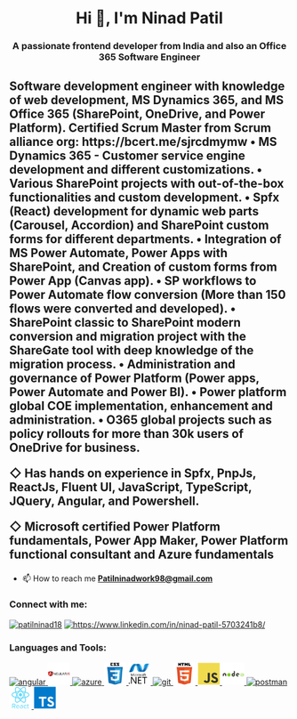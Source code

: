 <h1 align="center">Hi 👋, I'm Ninad Patil</h1>
<h3 align="center">A passionate frontend developer from India and also an Office 365 Software Engineer</h3>
<h2>Software development engineer with knowledge of web development, MS Dynamics 365, and MS Office 365 (SharePoint, OneDrive, and Power Platform). Certified Scrum Master from Scrum alliance org: https://bcert.me/sjrcdmymw
 • MS Dynamics 365 - Customer service engine development and different customizations.
 • Various SharePoint projects with out-of-the-box functionalities and custom development. 
 • Spfx (React) development for dynamic web parts (Carousel, Accordion) and SharePoint custom forms for different departments.
 • Integration of MS Power Automate,  Power Apps with SharePoint, and Creation of custom forms from Power App (Canvas app).
 • SP workflows to Power Automate flow conversion (More than 150 flows were converted and developed).
 • SharePoint classic to SharePoint modern conversion and migration project with the ShareGate tool with deep knowledge of the migration process.
 • Administration and governance of Power Platform (Power apps, Power Automate and Power BI).
 • Power platform global COE implementation, enhancement and administration. 
 • O365 global projects such as policy rollouts for more than 30k users of OneDrive for business. 

◇ Has hands on experience in Spfx, PnpJs, ReactJs, Fluent UI, JavaScript, TypeScript,  JQuery, Angular, and Powershell. 

◇ Microsoft certified Power Platform fundamentals, Power App Maker, Power Platform functional consultant and Azure fundamentals</h2>

- 📫 How to reach me **Patilninadwork98@gmail.com**

<h3 align="left">Connect with me:</h3>
<p align="left">
<a href="https://twitter.com/patilninad18" target="blank"><img align="center" src="https://raw.githubusercontent.com/rahuldkjain/github-profile-readme-generator/master/src/images/icons/Social/twitter.svg" alt="patilninad18" height="30" width="40" /></a>
<a href="https://linkedin.com/in/https://www.linkedin.com/in/ninad-patil-5703241b8/" target="blank"><img align="center" src="https://raw.githubusercontent.com/rahuldkjain/github-profile-readme-generator/master/src/images/icons/Social/linked-in-alt.svg" alt="https://www.linkedin.com/in/ninad-patil-5703241b8/" height="30" width="40" /></a>
</p>

<h3 align="left">Languages and Tools:</h3>
<p align="left"> <a href="https://angular.io" target="_blank" rel="noreferrer"> <img src="https://angular.io/assets/images/logos/angular/angular.svg" alt="angular" width="40" height="40"/> </a> <a href="https://angular.io" target="_blank" rel="noreferrer"> <img src="https://raw.githubusercontent.com/devicons/devicon/master/icons/angularjs/angularjs-original-wordmark.svg" alt="angularjs" width="40" height="40"/> </a> <a href="https://azure.microsoft.com/en-in/" target="_blank" rel="noreferrer"> <img src="https://www.vectorlogo.zone/logos/microsoft_azure/microsoft_azure-icon.svg" alt="azure" width="40" height="40"/> </a> <a href="https://www.w3schools.com/css/" target="_blank" rel="noreferrer"> <img src="https://raw.githubusercontent.com/devicons/devicon/master/icons/css3/css3-original-wordmark.svg" alt="css3" width="40" height="40"/> </a> <a href="https://dotnet.microsoft.com/" target="_blank" rel="noreferrer"> <img src="https://raw.githubusercontent.com/devicons/devicon/master/icons/dot-net/dot-net-original-wordmark.svg" alt="dotnet" width="40" height="40"/> </a> <a href="https://git-scm.com/" target="_blank" rel="noreferrer"> <img src="https://www.vectorlogo.zone/logos/git-scm/git-scm-icon.svg" alt="git" width="40" height="40"/> </a> <a href="https://www.w3.org/html/" target="_blank" rel="noreferrer"> <img src="https://raw.githubusercontent.com/devicons/devicon/master/icons/html5/html5-original-wordmark.svg" alt="html5" width="40" height="40"/> </a> <a href="https://developer.mozilla.org/en-US/docs/Web/JavaScript" target="_blank" rel="noreferrer"> <img src="https://raw.githubusercontent.com/devicons/devicon/master/icons/javascript/javascript-original.svg" alt="javascript" width="40" height="40"/> </a> <a href="https://nodejs.org" target="_blank" rel="noreferrer"> <img src="https://raw.githubusercontent.com/devicons/devicon/master/icons/nodejs/nodejs-original-wordmark.svg" alt="nodejs" width="40" height="40"/> </a> <a href="https://postman.com" target="_blank" rel="noreferrer"> <img src="https://www.vectorlogo.zone/logos/getpostman/getpostman-icon.svg" alt="postman" width="40" height="40"/> </a> <a href="https://reactjs.org/" target="_blank" rel="noreferrer"> <img src="https://raw.githubusercontent.com/devicons/devicon/master/icons/react/react-original-wordmark.svg" alt="react" width="40" height="40"/> </a> <a href="https://www.typescriptlang.org/" target="_blank" rel="noreferrer"> <img src="https://raw.githubusercontent.com/devicons/devicon/master/icons/typescript/typescript-original.svg" alt="typescript" width="40" height="40"/> </a> </p>

